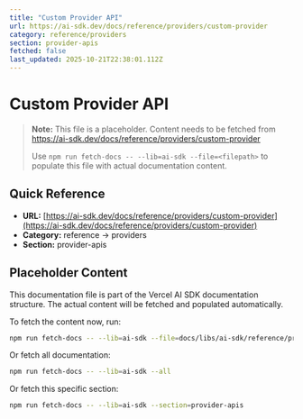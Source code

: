 ```yaml
---
title: "Custom Provider API"
url: https://ai-sdk.dev/docs/reference/providers/custom-provider
category: reference/providers
section: provider-apis
fetched: false
last_updated: 2025-10-21T22:38:01.112Z
---
```


# Custom Provider API

> **Note:** This file is a placeholder. Content needs to be fetched from https://ai-sdk.dev/docs/reference/providers/custom-provider
>
> Use `npm run fetch-docs -- --lib=ai-sdk --file=<filepath>` to populate this file with actual documentation content.

## Quick Reference

- **URL:** [https://ai-sdk.dev/docs/reference/providers/custom-provider](https://ai-sdk.dev/docs/reference/providers/custom-provider)
- **Category:** reference → providers
- **Section:** provider-apis

## Placeholder Content

This documentation file is part of the Vercel AI SDK documentation structure.
The actual content will be fetched and populated automatically.

To fetch the content now, run:

```bash
npm run fetch-docs -- --lib=ai-sdk --file=docs/libs/ai-sdk/reference/providers/custom-provider.md
```

Or fetch all documentation:

```bash
npm run fetch-docs -- --lib=ai-sdk --all
```

Or fetch this specific section:

```bash
npm run fetch-docs -- --lib=ai-sdk --section=provider-apis
```
